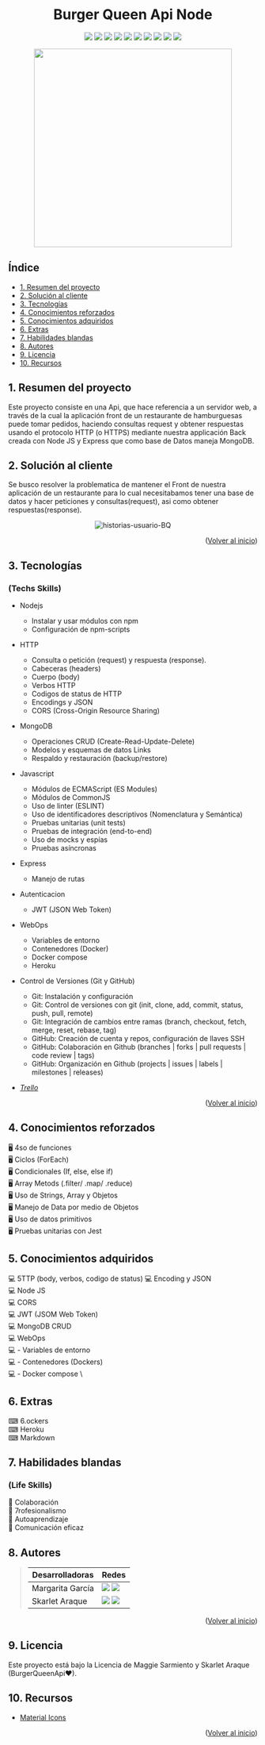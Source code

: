 <div id="top"></div>
<div align="center">

# Burger Queen Api Node
</div>

<div align="center">
<p align="center">
<a title="JavaScript" href="https://developer.mozilla.org/es/docs/Web/JavaScript"><img src="https://img.shields.io/badge/JavaScript-323330?style=for-the-badge&logo=javascript&logoColor=F7DF1E"></a>
<a title="NodeJS" href="https://nodejs.org/es/"><img src="https://img.shields.io/badge/Node.js-339933?style=for-the-badge&logo=nodedotjs&logoColor=white"></a>
<a title="ExpressJS" href="https://expressjs.com/es/"><img src="https://img.shields.io/badge/Express.js-000000?style=for-the-badge&logo=express&logoColor=white"></a>
<a title="MongoDB" href="https://www.mongodb.com/"><img src="https://img.shields.io/badge/MongoDB-4EA94B?style=for-the-badge&logo=mongodb&logoColor=white"></a>
<a title="Jest" href="https://jestjs.io/"><img src="https://img.shields.io/badge/Jest-C21325?style=for-the-badge&logo=jest&logoColor=white"></a>
<a title="JWT" href="https://jwt.io/"><img src="https://img.shields.io/badge/JWT-000000?style=for-the-badge&logo=JSON%20web%20tokens&logoColor=white"></a>
<a title="Docker" href="https://www.docker.com/"><img src="https://img.shields.io/badge/Docker-2CA5E0?style=for-the-badge&logo=docker&logoColor=white"></a>
<a title="Heroku" href="https://dashboard.heroku.com/apps"><img src="https://img.shields.io/badge/Heroku-430098?style=for-the-badge&logo=heroku&logoColor=white"></a>
<a title="Eslint" href="https://eslint.org/"><img src="https://img.shields.io/badge/eslint-3A33D1?style=for-the-badge&logo=eslint&logoColor=white"></a>
<a title="Postman" href="https://www.postman.com/"><img src="https://img.shields.io/badge/Postman-FF6C37?style=for-the-badge&logo=Postman&logoColor=white"></a>
</p>


</div>
<div align="center">
<p align="center">
<img 
width = "400"
src="https://i.postimg.cc/nzLskgg0/MongoDB.jpg"/>
</p>
</div>

## Índice

* [1. Resumen del proyecto](#1-resumen-del-proyecto)
* [2. Solución al cliente](#2-solución-al-cliente)
* [3. Tecnologías](#3-tecnologías)
* [4. Conocimientos reforzados](#4-conocimientos-reforzados)
* [5. Conocimientos adquiridos](#5-conocimientos-adquiridos)
* [6. Extras](#6-extras)
* [7. Habilidades blandas](#7-habilidades-blandas)
* [8. Autores](#8-autores)
* [9. Licencia](#9-licencia)
* [10. Recursos](#10-recursos)

## 1. Resumen del proyecto

Este proyecto consiste en una Api, que hace referencia a un servidor web, a través de la cual la aplicación front de un restaurante de hamburguesas puede tomar pedidos, haciendo consultas request y obtener respuestas usando el protocolo HTTP (o HTTPS) mediante nuestra applicación Back creada con Node JS y Express que como base de Datos maneja MongoDB.

## 2. Solución al cliente

Se busco resolver la problematica de mantener el Front de nuestra aplicación de un restaurante para lo cual necesitabamos tener una base de datos y hacer peticiones y consultas(request), asi como obtener respuestas(response).

<p align="center">
<img src="https://i.postimg.cc/nzLskgg0/MongoDB.jpg" alt="historias-usuario-BQ"/>
</p>

<p align="right">(<a href="#top">Volver al inicio</a>)</p>

## 3. Tecnologías
### (Techs Skills)
- Nodejs
  - Instalar y usar módulos con npm
  - Configuración de npm-scripts
- HTTP
  - Consulta o petición (request) y respuesta (response).
  - Cabeceras (headers)
  - Cuerpo (body)
  - Verbos HTTP
  - Codigos de status de HTTP
  - Encodings y JSON
  - CORS (Cross-Origin Resource Sharing)
- MongoDB
  - Operaciones CRUD (Create-Read-Update-Delete)
  - Modelos y esquemas de datos Links
  - Respaldo y restauración (backup/restore)
- Javascript
  - Módulos de ECMAScript (ES Modules)
  - Módulos de CommonJS
  - Uso de linter (ESLINT)
  - Uso de identificadores descriptivos (Nomenclatura y Semántica)
  - Pruebas unitarias (unit tests)
  - Pruebas de integración (end-to-end)
  - Uso de mocks y espías
  - Pruebas asíncronas
    
- Express
  - Manejo de rutas
- Autenticacion 
  - JWT (JSON Web Token)
- WebOps
  - Variables de entorno
  - Contenedores (Docker)
  - Docker compose
  - Heroku
- Control de Versiones (Git y GitHub)
  - Git: Instalación y configuración
  - Git: Control de versiones con git (init, clone, add, commit, status, push, pull, remote)
  - Git: Integración de cambios entre ramas (branch, checkout, fetch, merge, reset, rebase, tag)
  - GitHub: Creación de cuenta y repos, configuración de llaves SSH
  - GitHub: Colaboración en Github (branches | forks | pull requests | code review | tags)
  - GitHub: Organización en Github (projects | issues | labels | milestones | releases)

- [_Trello_](https://trello.com/b/HMO2Vkf8/burger-api-node)

<p align="right">(<a href="#top">Volver al inicio</a>)</p>

## 4. Conocimientos reforzados

🖥 4so de funciones\
🖥 Ciclos (ForEach)\
🖥 Condicionales (If, else, else if)\
🖥 Array Metods (.filter/ .map/ .reduce)\
🖥 Uso de Strings, Array y Objetos\
🖥 Manejo de Data por medio de Objetos\
🖥 Uso de datos primitivos\
🖥 Pruebas unitarias con Jest 

## 5. Conocimientos adquiridos

💻 5TTP (body, verbos, codigo de status)
💻 Encoding y JSON \
💻 Node JS \
💻 CORS \
💻 JWT (JSOM Web Token) \
💻 MongoDB CRUD \
💻 WebOps \
💻 - Variables de entorno \
💻 - Contenedores (Dockers) \
💻 - Docker compose \


## 6. Extras

⌨  6.ockers \
⌨ Heroku \
⌨ Markdown

## 7. Habilidades blandas 
### (Life Skills)
🦾 Colaboración \
🦾 7rofesionalismo \
🦾 Autoaprendizaje \
🦾 Comunicación eficaz

## 8. Autores 

> | Desarrolladoras  | Redes                                                                                                                                                                              |
> |--------------- | ------------------------------------------------------------------------------------------------------------------------------------------------------------------------------------- |
> | Margarita García | <a title="lk" href="https://www.linkedin.com/in/maggie-sarmiento/"><img src="https://img.shields.io/badge/LinkedIn-0077B5?style=for-the-badge&logo=linkedin&logoColor=white"></a> <a title="GH" href="https://github.com/Maggie-Sarmiento"><img src="https://img.shields.io/badge/GitHub-100000?style=for-the-badge&logo=github&logoColor=white"></a>              |
> | Skarlet Araque   | <a title="lk" href="https://www.linkedin.com/in/skarlet-araque/"><img src="https://img.shields.io/badge/LinkedIn-0077B5?style=for-the-badge&logo=linkedin&logoColor=white"></a> <a title="GH" href="https://github.com/SkarletA"><img src="https://img.shields.io/badge/GitHub-100000?style=for-the-badge&logo=github&logoColor=white"></a>                       

<p align="right">(<a href="#top">Volver al inicio</a>)</p>

## 9. Licencia

Este proyecto está bajo la Licencia de Maggie Sarmiento y Skarlet Araque (BurgerQueenApi❤).

## 10. Recursos

- [Material Icons](https://github.com/alexandresanlim/Badges4-README.md-Profile)

<p align="right">(<a href="#top">Volver al inicio</a>)</p>
